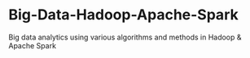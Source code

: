 # Big-Data-Hadoop-Apache-Spark
Big data analytics using various algorithms and methods in Hadoop &amp; Apache Spark
